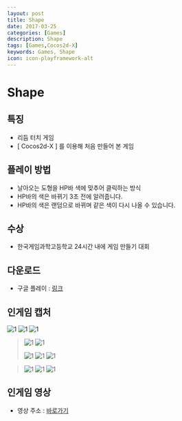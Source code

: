```yaml
---
layout: post
title: Shape
date: 2017-03-25
categories: [Games]
description: Shape
tags: [Games,Cocos2d-X]
keywords: Games, Shape
icon: icon-playframework-alt
---
```


# Shape

## 특징
- 리듬 터치 게임
- [ Cocos2d-X ] 를 이용해 처음 만들어 본 게임

## 플레이 방법
- 날아오는 도형을 HP바 색에 맞추어 클릭하는 방식
- HP바의 색은 바뀌기 3초 전에 알려줍니다.
- HP바의 색은 랜덤으로 바뀌며 같은 색이 다시 나올 수 있습니다.

## 수상
- 한국게임과학고등학교 24시간 내에 게임 만들기 대회

## 다운로드
- 구글 플레이 : [링크](https://play.google.com/store/apps/details?id=com.threekb.shape&hl=ko)

## 인게임 캡처
![1](https://lh3.googleusercontent.com/gd4sAGgkpi2BZ9RC9qYrjAFlwQxadPQZkih_hWjBX8TUxrQ67B2fYsDPznXJ44UiYd0=h900-rw)
![1](https://lh3.googleusercontent.com/vI4TLkELZQPH8KM2-1IcTbAYgwPddFybEhaxgDZ-mca-Lz07Ir4bvrPESmmcg7hUGpq3=h900-rw)
![1](https://lh3.googleusercontent.com/YI9zcM08FizKWrS2C4TB7-IyZX2AOIcA15oU0seeOCQmkKkUdgPek8I6pFv-yBjceg=h900-rw)
> ![1](http://postfiles12.naver.net/20150627_251/kyechan99_1435411920029p7Iz1_PNG/2.PNG?type=w1)
> ![1](http://postfiles11.naver.net/20150627_266/kyechan99_1435411920196NO0zf_PNG/3.PNG?type=w1)
>
> ![1](http://postfiles14.naver.net/20150627_141/kyechan99_1435412340511mTgfd_JPEG/7.png?type=w1)
> ![1](http://postfiles15.naver.net/20150627_142/kyechan99_1435412303736f3jAd_JPEG/2.png?type=w1)
> ![1](http://postfiles6.naver.net/20150627_277/kyechan99_1435412313204tuD5h_JPEG/3.png?type=w1)

> ![1](http://postfiles11.naver.net/20150627_90/kyechan99_14354123196176N7No_JPEG/4.png?type=w1)
> ![1](http://postfiles16.naver.net/20150627_95/kyechan99_1435412326667KPxpR_JPEG/5.png?type=w1)
> ![1](http://postfiles15.naver.net/20150627_190/kyechan99_1435412333960rXNF7_JPEG/6.png?type=w1)

## 인게임 영상
 - 영상 주소 : [바로가기](http://blog.naver.com/kyechan99/220406377159)
